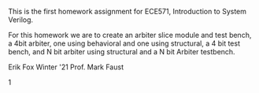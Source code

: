 This is the first homework assignment for ECE571, Introduction to System Verilog.

For this homework we are to create an arbiter slice module and test bench, a 4bit arbiter, one using behavioral and one using structural, a 4 bit test bench, and N bit arbiter using structural and a N bit Arbiter testbench.

Erik Fox Winter '21
Prof. Mark Faust

1
